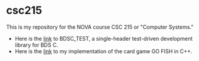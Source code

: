 # csc215

This is my repository for the NOVA course CSC 215 or "Computer Systems."

* Here is the [link](Programs/C_programs/BDSC_test/) to BDSC_TEST, a single-header test-driven development library for BDS C.
* Here is the [link](https://github.com/AkshayKuchibhatla/Cpp_code/tree/master/Projects/2025/Go_Fish) to my implementation of the card game GO FISH in C++.
